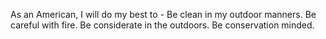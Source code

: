 As an American, I will do my best to -
Be clean in my outdoor manners.
Be careful with fire.
Be considerate in the outdoors.
Be conservation minded.
